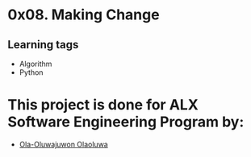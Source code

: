 # 0x08. Making Change

## Learning tags

- Algorithm
- Python

# This project is done for ALX Software Engineering Program by:

- [Ola-Oluwajuwon Olaoluwa](https://github.com/Ola-Oluwajuwon)
